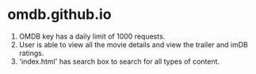 # omdb.github.io

1. OMDB key has a daily limit of 1000 requests.
2. User is able to view all the movie details and view the trailer and imDB ratings.
3. 'index.html' has search box to search for all types of content.
